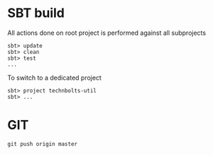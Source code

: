 SBT build
=======================

All actions done on root project is performed against all subprojects

    sbt> update
    sbt> clean
    sbt> test
    ...

To switch to a dedicated project

    sbt> project technbolts-util
	sbt> ...

GIT
======================

    git push origin master